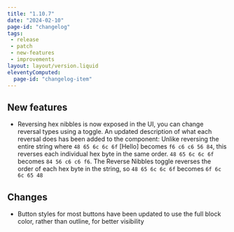 ```yaml
---
title: "1.10.7"
date: "2024-02-10"
page-id: "changelog"
tags: 
 - release
 - patch
 - new-features
 - improvements
layout: layout/version.liquid
eleventyComputed:
  page-id: "changelog-item"
---
```

## New features
-  Reversing hex nibbles is now exposed in the UI, you can change reversal types using a toggle. 
An updated description of what each reversal does has been added to the component: Unlike reversing the entire string where `48 65 6c 6c 6f` [Hello] becomes `f6 c6 c6 56 84`, this reverses each individual hex byte in the same order. `48 65 6c 6c 6f` becomes `84 56 c6 c6 f6`. The Reverse Nibbles toggle reverses the order of each hex byte in the string, so `48 65 6c 6c 6f` becomes `6f 6c 6c 65 48`

## Changes
- Button styles for most buttons have been updated to use the full block color, rather than outline, for better visibility